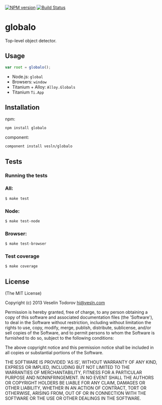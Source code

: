 [![NPM
version](https://badge.fury.io/js/globalo.png)](http://badge.fury.io/js/globalo)
[![Build Status](https://secure.travis-ci.org/vesln/globalo.png)](http://travis-ci.org/vesln/globalo)

# globalo

Top-level object detector.

## Usage

```js
var root = globalo();
```

- Node.js: `global`
- Browsers: `window`
- Titanium + Alloy: `Alloy.Globals`
- Titanium  `Ti.App`

## Installation

npm:

```bash
npm install globalo
```

component:

```bash
component install vesln/globalo
```

## Tests

### Running the tests

### All:

```bash
$ make test
```

### Node:

```bash
$ make test-node
```

### Browser:

```bash
$ make test-browser
```

### Test coverage

```bash
$ make coverage
```

## License

(The MIT License)

Copyright (c) 2013 Veselin Todorov <hi@vesln.com>

Permission is hereby granted, free of charge, to any person obtaining
a copy of this software and associated documentation files (the
'Software'), to deal in the Software without restriction, including
without limitation the rights to use, copy, modify, merge, publish,
distribute, sublicense, and/or sell copies of the Software, and to
permit persons to whom the Software is furnished to do so, subject to
the following conditions:

The above copyright notice and this permission notice shall be
included in all copies or substantial portions of the Software.

THE SOFTWARE IS PROVIDED 'AS IS', WITHOUT WARRANTY OF ANY KIND,
EXPRESS OR IMPLIED, INCLUDING BUT NOT LIMITED TO THE WARRANTIES OF
MERCHANTABILITY, FITNESS FOR A PARTICULAR PURPOSE AND NONINFRINGEMENT.
IN NO EVENT SHALL THE AUTHORS OR COPYRIGHT HOLDERS BE LIABLE FOR ANY
CLAIM, DAMAGES OR OTHER LIABILITY, WHETHER IN AN ACTION OF CONTRACT,
TORT OR OTHERWISE, ARISING FROM, OUT OF OR IN CONNECTION WITH THE
SOFTWARE OR THE USE OR OTHER DEALINGS IN THE SOFTWARE.
